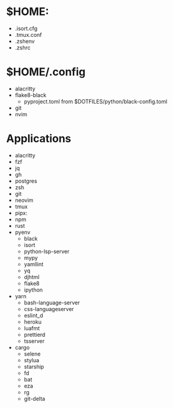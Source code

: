 # $HOME:
- .isort.cfg
- .tmux.conf
- .zshenv
- .zshrc

# $HOME/.config
- alacritty
- flake8-black
  - pyproject.toml from $DOTFILES/python/black-config.toml
- git
- nvim

# Applications
- alacritty
- fzf
- jq
- gh
- postgres
- zsh
- git
- neovim
- tmux
- pipx:
- npm
- rust
- pyenv
  - black
  - isort
  - python-lsp-server
  - mypy
  - yamllint
  - yq
  - djhtml
  - flake8
  - ipython
- yarn
  - bash-language-server
  - css-languageserver
  - eslint\_d
  - heroku
  - luafmt
  - prettierd
  - tsserver
- cargo
  - selene
  - stylua
  - starship
  - fd
  - bat
  - eza
  - rg
  - git-delta
